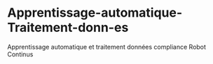 # Apprentissage-automatique-Traitement-donn-es
Apprentissage automatique et traitement données compliance Robot Continus 
